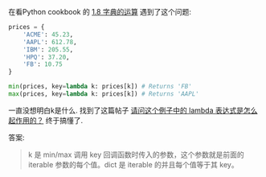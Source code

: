 在看Python cookbook 的 [1.8 字典的运算](https://python3-cookbook.readthedocs.io/zh_CN/latest/c01/p08_calculating_with_dict.html)
遇到了这个问题:

```python
prices = {
    'ACME': 45.23,
    'AAPL': 612.78,
    'IBM': 205.55,
    'HPQ': 37.20,
    'FB': 10.75
}
```

```python 
min(prices, key=lambda k: prices[k]) # Returns 'FB'
max(prices, key=lambda k: prices[k]) # Returns 'AAPL'
```

一直没想明白k是什么. 找到了这篇帖子 [请问这个例子中的 lambda 表达式是怎么起作用的？](https://www.v2ex.com/t/377926) 
终于搞懂了.

答案:
> k 是 min/max 调用 key 回调函数时传入的参数，这个参数就是前面的 iterable 参数的每个值。dict 是 iterable 的并且每个值等于其 key。

